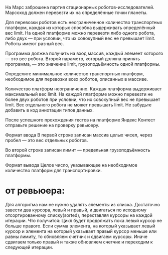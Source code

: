 На Марс заброшена партия стационарных роботов-исследователей. Марсоход должен перевезти их на определённые точки планеты.

Для перевозки роботов есть неограниченное количество транспортных платформ, каждая из которых способна выдерживать определённый вес limit. На одной платформе можно перевезти либо одного робота, либо двух — при условии, что их совокупный вес не превышает limit. Роботы имеют разный вес.

Программа должна получить на вход массив, каждый элемент которого — это вес робота. Второй параметр, который должна принять программа, — это значение limit, грузоподъёмность одной платформы.

Определите минимальное количество транспортных платформ, необходимое для перевозки всех роботов, описанных в массиве.

Количество платформ неограниченно.
Каждая платформа выдерживает максимальный вес limit.
На каждой платформе можно перевезти не более двух роботов при условии, что их совокупный вес не превышает limit.
Вес отдельного робота не может превышать limit.
Не забудьте добавить в код аннотации типов данных.

После успешного прохождения тестов на платформе Яндекс Контест отправьте решение на проверку ревьюеру.

Формат ввода
В первой строке записан массив целых чисел, через пробел — это вес отдельных роботов.

Во второй строке записан лимит — предельная грузоподъёмность платформы.

Формат вывода
Целое число, указывающее на необходимое количество платформ для транспортировки.




# от ревьюера:

Для алгоритма нам не нужно удалять элементы из списка. Достаточно завести два курсора, левый и правый, и двигаться по исходному отсортированному списку(sorted), переставляя курсоры на каждой итерации.
Что получится:
Цикл будет продолжать пока левый курсор не больше правого.
Если сумма элемента, на который указывает левый курсор и элемента на который указывает правый курсор меньше или равны лимиту, то обновляем счетчик и сдвигаем курсоры. Иначе сдвигаем только правый и также обновляем счетчик и переходим к следующей итерации.
